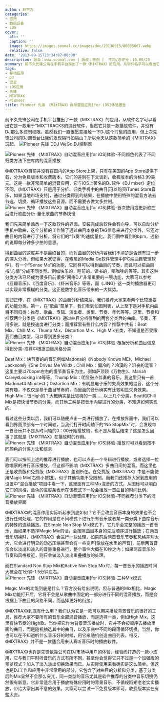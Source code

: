 ```yaml
---
author: 赵宇为
categories:
- 应用
- 数码设备
- iOS
cover:
  alt: ''
  caption: ''
  image: https://images.soomal.cc/images/doc/20130915/00035667.webp
  relative: false
date: '2013-09-15T23:34:07+08:00'
description: 源自：www.soomal.com | 版权：原创 |  平均/总评分：10.00/20
summary: 前不久先锋公司在手机平台推出了一款《MIXTRAX》的应用，从软件名字可以看出它是一款用于"MIX"TRACKS的混音软件，当然它只是一款播放软件，并没有DJ那么多控制权限。虽然我们一直很愿意接触一下DJ这个时髦的应用，但上次先锋公司的DJ调音台让我们发现隔行如隔山？所以今天从这款简单的《MIXTRAX》玩起。
tags:
- 移动应用
- DJ
- 混音
- iOS应用
- 先锋
- MIXTRAX
- Pioneer
title: Pioneer 先锋 《MIXTRAX》自动混音应用[for iOS]体验报告
---
```


前不久先锋公司在手机平台推出了一款《MIXTRAX》的应用，从软件名字可以看出它是一款用于"MIX"TRACKS的混音软件，当然它只是一款播放软件，并没有DJ那么多控制权限。虽然我们一直很愿意接触一下DJ这个时髦的应用，但上次先锋公司的DJ调音台让我们发现隔行如隔山？所以今天从这款简单的《MIXTRAX》玩起。
 ![Pioneer 先锋 DDJ WeGo DJ控制器](https://images.soomal.cc/images/doc/20121107/00024335.webp)




![Pioneer 先锋 《MIXTRAX》自动混音应用[for iOS]体验-不同颜色代表了不同归类方法下曲库内的混音播放](https://images.soomal.cc/images/doc/20130915/00035676.webp)




《MIXTRAX》目前并没有在国内的App Store上架，只有在美国的App Store提供下载，分为免费版本和收费版本，它们的差别在下文谈到，收费版本的价格3.99美元。这是一款非常简单的混音应用，它与iOS上著名的DJ软件《DJ mixer》定位不同，《MIXTRAX》只是用于分析、归类手机中的曲目[可以购买iTunes Store音乐，如果当地市场支持]，通过分类得到的结果，在播放中使用特殊的混音方法去节选、切换、循环播放这些音源。而不需要去做太多控制。
![Pioneer 先锋 《MIXTRAX》自动混音应用[for iOS]体验-首次使用或更新歌曲后进行歌曲分析-量化歌曲的节奏快慢](https://images.soomal.cc/images/doc/20130915/00035669.webp)




我们先来简单熟悉一下这款软件的界面。安装完成后软件会有向导，可以自动分析手机中歌曲，这个分析的工作除了通过曲目本身的TAG信息来进行分类外，它还对曲目的内容进行了分析，将它们的“节奏”的速度量化。我们图中看到的bpm，通俗的说即每分钟多少拍的意思。

得到曲目的速度并不是最终目的，而对曲目的分析内容我们不清楚是否还有进一步的深入分析。但如果大家记得，在索尼的Media Go软件管理中[PC端曲目管理软件]，有一个“Sense Me”的功能，它同样可以得到曲目的节奏，而且可以把曲目按“心情”分成不同类型。例如快乐的，睡前的，读书的，喝咖啡的等等。其实这种分类方法已经成为很多目前很多"网络DJ"非常重要的一项功能，大家可以参考《豆瓣音乐》、《百度音乐》、《虾米音乐》等等，而《JING》这一类的播放器更可以实现非常模糊的分类。这正是数字化音乐带来的一大优势。

言归正传，在《MIXTRAX》的曲目分析结束后，我们推荐大家来看两个比较重要的功能分类。第一，在“歌曲”菜单下，我们看到如图列表，从上至下是对手机内曲目不同归类：推荐、歌曲、专辑、演出者、类型、节奏、年代等等。这里，节奏和推荐两个分类是《MIXTRAX》通过曲目分析得到的两套分类后的曲库。节奏，不用多说，就是按速度进行分类；而推荐里有些什么内容？推荐中共有：Beat Mix、Chill Mix、Thump Mix、Distortion Mix、High Mix五类，不知道是否受限我们曲目类型，可以得到更多分类？
![Pioneer 先锋 《MIXTRAX》自动混音应用[for iOS]体验-根据分析和曲目信息得到分类-推荐中根据曲目风格分类](https://images.soomal.cc/images/doc/20130915/00035670.webp)




Beat Mix：快节奏的的音乐例如Madona的《Nobody Knows ME》，Michael Jackson的《She Drives Me Wild》；Chill Mix：偏冷的？冷漠的？沮丧的混音？这里主要以70bpm左右的慢节奏音乐为主。例如萨顶顶《万物生》、Mariah Carey《Looking in》等等。Thump Mix：明显鼓点伴奏的音乐，我这里只有一首Madona《4 Minutes》；Distortion Mix：有明显电子乐的失真效果的混音，这个分类有趣，不仅仅是基于曲目节奏的，而里面的音乐确实有比较明显失真效果。High Mix：很High的？大概确实是比较嗨的一类……以上几个分类，Beat和Chill Mix是按快慢节奏的分类，而其他三种是按音乐内容进行的分类，不知道如何实现的。

看过这些分类以后，我们可以随便点击一类进行播放了。在播放界面中，我们可以看到界面顶部有一个时间轴，当我们打开时间轴下的“No StopMix”时，会发现每一首音乐并不是从时间轴的0：00开始播放的，也不是从最后结束？这是怎么回事？这就是《MIXTRAX》在播放时的作用。
![Pioneer 先锋 《MIXTRAX》自动混音应用[for iOS]体验-播放时可以看到按不同颜色的分类方法和信息](https://images.soomal.cc/images/doc/20130915/00035674.webp)




我们可以按照上述的推荐进行播放，也可以点击一个专辑进行播放，或者选择一位歌唱家的进行音乐播放，但这都不影响《MIXTRAX》多曲目间的混音。而这里也正是收费版和免费版《MIXTRAX》差别所在。在免费版《MIXTRAX》中是不能使用Magic Mix[右侧小按钮]，似乎其他功能不受限制。而我们还推荐大家到应用的设置中“混合播放”项目中看一下，这里面有三种Mix混音的方式，从图标可以明白它们的风格，蓝色的进度条表示在该模式下一般会播放一首曲目的时间比例。
![Pioneer 先锋 《MIXTRAX》自动混音应用[for iOS]体验-不同推荐分类下的混音播放界面](https://images.soomal.cc/images/doc/20130915/00035672.webp)




《MIXTRAX》的混音作用实际听起来到底如何？它不会改变音乐本身的效果也不会进行任何处理，它的作用是在不同模式下进行所有音乐或者某一类分类下曲库音乐的特殊的连续播放。在Simple Non Stop Mix模式下，它几乎会完整的播放一首音乐，而如果不选择Magic Mix的话，会按照曲目本身的先后顺序进行播放；在两首音乐切换时，《MIXTRAX》会进行一些处理，如果前后两首音乐节奏和风格差别太大，它会进行明显的动态压缩甚至会有一些变声[像放在水里的声音]，前后两首音乐会以淡出和淡入的音量重叠进行，整个事件大概在10秒之内；如果两首音乐的节奏和风格接近，则只会做淡入淡出重叠播放的处理。

而在Standard Non Stop Mix和Active Non Stop Mix时，每一首音乐的播放时间大概会在1分钟-1.5分钟左右。
![Pioneer 先锋 《MIXTRAX》自动混音应用[for iOS]体验-三种Mix模式](https://images.soomal.cc/images/doc/20130915/00035677.webp)




Magic Mix的功能到底是什么？官方没有给出说明。但与普通的Mix相比，Magic Mix功能打开后，它将不会是从歌曲中固定的一部分进行不同的混音播放，而是会根据上下曲目的风格不同，而选择更好的衔接。

《MIXTRAX》到底有什么用？我们认为它是一款可以用来播放背景音乐的很好的工具，推荐大家不要所有的音乐全部混音播放，而是选择一类，例如High Mix，这里有快节奏的High歌。当你把它作为背景音乐播放时，它并不会按顺序去播放里面的曲目，而是随机抽选其中的曲目，以及乐曲中不同的段落循环切换。当然，你也可以在不知道听什么音乐好的时候，用它来随机创造曲目列表。相反，《MIXTRAX》并不是一款适合用来认真听音乐时的播放软件。

《MIXTRAX》也许是先锋依靠公司在DJ市场中用户的体验、经验而打造的一款小应用，它与我们平时听音乐的方式有所不同，甚至你会觉得它只不过是一个加强版的预览模式？加入了淡入淡出切换效果而已。从实际使用来看确实是这么简单。但这也是DJ工作和应用中非常常用的部分，它包含了对曲目的分析和分类，基于分类后的Mix显然不会那么突兀，同一类型的音乐尤其是软件推荐的分类中音乐切换仍然很有新意。它非常适合用于播放特殊应用时的背景音乐，不循规蹈矩老老实实播放，带给大家出其不意的效果。大家可以尝试一下免费版本即可，收费版本实在有些太贵。
